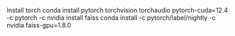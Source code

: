 
Install torch
conda install pytorch torchvision torchaudio pytorch-cuda=12.4 -c pytorch -c nvidia
install faiss
conda install -c pytorch/label/nightly -c nvidia faiss-gpu=1.8.0